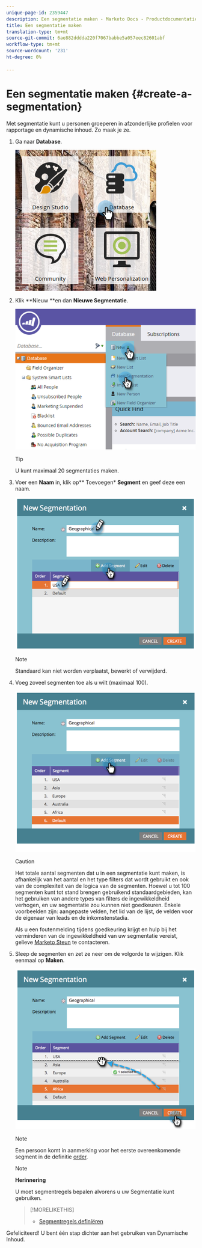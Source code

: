```yaml
---
unique-page-id: 2359447
description: Een segmentatie maken - Marketo Docs - Productdocumentatie
title: Een segmentatie maken
translation-type: tm+mt
source-git-commit: 6ae882dddda220f7067babbe5a057eec82601abf
workflow-type: tm+mt
source-wordcount: '231'
ht-degree: 0%

---
```



# Een segmentatie maken {#create-a-segmentation}

Met segmentatie kunt u personen groeperen in afzonderlijke profielen voor rapportage en dynamische inhoud. Zo maak je ze.

1. Ga naar **Database**.

   ![](assets/image2017-3-28-13-3a44-3a54.png)

1. Klik **Nieuw **en dan **Nieuwe Segmentatie**.

   ![](assets/image2017-3-28-13-3a56-3a57.png)

   >[!TIP]
   >
   >U kunt maximaal 20 segmentaties maken.

1. Voer een **Naam** in, klik op** Toevoegen* **Segment** en geef deze een naam.

   ![](assets/image2014-9-15-10-3a1-3a1.png)

   >[!NOTE]
   >
   >Standaard kan niet worden verplaatst, bewerkt of verwijderd.

1. Voeg zoveel segmenten toe als u wilt (maximaal 100).

   ![](assets/image2014-9-15-10-3a1-3a16.png)

   >[!CAUTION]
   >
   >Het totale aantal segmenten dat u in een segmentatie kunt maken, is afhankelijk van het aantal en het type filters dat wordt gebruikt en ook van de complexiteit van de logica van de segmenten. Hoewel u tot 100 segmenten kunt tot stand brengen gebruikend standaardgebieden, kan het gebruiken van andere types van filters de ingewikkeldheid verhogen, en uw segmentatie zou kunnen niet goedkeuren. Enkele voorbeelden zijn: aangepaste velden, het lid van de lijst, de velden voor de eigenaar van leads en de inkomstenstadia.
   >
   >
   >Als u een foutenmelding tijdens goedkeuring krijgt en hulp bij het verminderen van de ingewikkeldheid van uw segmentatie vereist, gelieve [Marketo Steun](https://docs.marketo.com/cdn-cgi/l/email-protection#e794929797889593a78a86958c829388c984888a) te contacteren.

1. Sleep de segmenten en zet ze neer om de volgorde te wijzigen. Klik eenmaal op **Maken**.

   ![](assets/image2014-9-15-10-3a1-3a30.png)

   >[!NOTE]
   >
   >Een persoon komt in aanmerking voor het eerste overeenkomende segment in de definitie [order](segmentation-order-priority.md).

   >[!NOTE]
   >
   >**Herinnering**
   >
   >
   >U moet segmentregels bepalen alvorens u uw Segmentatie kunt gebruiken.

   >[!MORELIKETHIS]
   >
   >
   >    
   >    
   >    * [Segmentregels definiëren](define-segment-rules.md)


Gefeliciteerd! U bent één stap dichter aan het gebruiken van Dynamische Inhoud.
